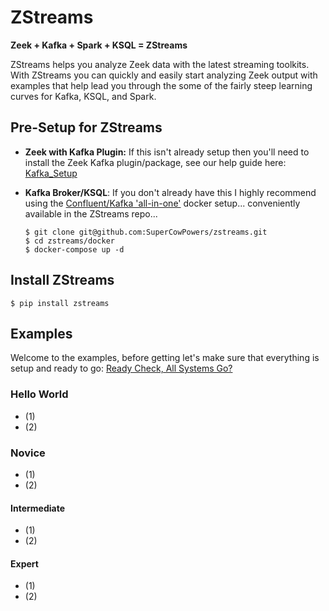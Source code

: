 # ZStreams

**Zeek + Kafka + Spark + KSQL = ZStreams**

ZStreams helps you analyze Zeek data with the latest streaming toolkits. With ZStreams you can quickly and easily start analyzing Zeek output with examples that help lead you through the some of the fairly steep learning curves for Kafka, KSQL, and Spark.

## Pre-Setup for ZStreams
- **Zeek with Kafka Plugin:** If this isn't already setup then you'll need to install the Zeek Kafka plugin/package, see our help guide here: [Kafka_Setup](docs/Kafka_Setup.md)
- **Kafka Broker/KSQL**: If you don't already have this I highly recommend using the [Confluent/Kafka 'all-in-one'](https://docs.confluent.io/platform/current/quickstart/ce-docker-quickstart.html) docker setup... conveniently available in the ZStreams repo...

  ```
  $ git clone git@github.com:SuperCowPowers/zstreams.git
  $ cd zstreams/docker
  $ docker-compose up -d
  ```
   
## Install ZStreams 

```$ pip install zstreams```


## Examples
Welcome to the examples, before getting let's make sure that everything is setup and ready to go: [Ready Check, All Systems Go?](./docs/Ready_Check.md)

### Hello World
- (1)
- (2)

### Novice
- (1)
- (2)

#### Intermediate
- (1)
- (2)

#### Expert
- (1)
- (2)
